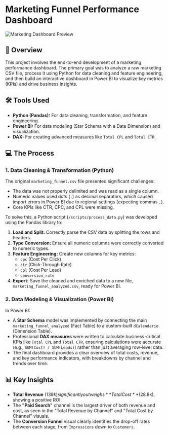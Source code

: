 # Marketing Funnel Performance Dashboard

![Marketing Dashboard Preview](marketing_dashboard.png)

## 📖 Overview

This project involves the end-to-end development of a marketing performance dashboard. The primary goal was to analyze a raw marketing CSV file, process it using Python for data cleaning and feature engineering, and then build an interactive dashboard in Power BI to visualize key metrics (KPIs) and drive business insights.

## 🛠️ Tools Used

* **Python (Pandas):** For data cleaning, transformation, and feature engineering.
* **Power BI:** For data modeling (Star Schema with a Date Dimension) and visualization.
* **DAX:** For creating advanced measures like `Total CPL` and `Total CTR`.

## 💻 The Process

### 1. Data Cleaning & Transformation (Python)

The original `marketing_funnel.csv` file presented significant challenges:
* The data was not properly delimited and was read as a single column.
* Numeric values used dots (`.`) as decimal separators, which caused import errors in Power BI due to regional settings (expecting commas `,`).
* Core KPIs like CTR, CPC, and CPL were missing.

To solve this, a Python script (`/scripts/process_data.py`) was developed using the Pandas library to:
1.  **Load and Split:** Correctly parse the CSV data by splitting the rows and headers.
2.  **Type Conversion:** Ensure all numeric columns were correctly converted to numeric types.
3.  **Feature Engineering:** Create new columns for key metrics:
    * `cpc` (Cost Per Click)
    * `ctr` (Click-Through Rate)
    * `cpl` (Cost Per Lead)
    * `conversion_rate`
4.  **Export:** Save the cleaned and enriched data to a new file, `marketing_funnel_analyzed.csv`, ready for Power BI.

### 2. Data Modeling & Visualization (Power BI)

In Power BI:
* A **Star Schema** model was implemented by connecting the main `marketing_funnel_analyzed` (Fact Table) to a custom-built `dCalendario` (Dimension Table).
* Professional **DAX measures** were written to calculate business-critical KPIs like `Total CPL` and `Total CTR`, ensuring calculations were accurate (e.g., `SUM(Cost) / SUM(Leads)`) rather than just averaging row-level data.
* The final dashboard provides a clear overview of total costs, revenue, and key performance indicators, with breakdowns by channel and trends over time.

## 📊 Key Insights

* **Total Revenue** ($139k) significantly outweighs **Total Cost** ($28.8k), showing a positive ROI.
* The **"Paid Search"** channel is the largest driver of both revenue and cost, as seen in the "Total Revenue by Channel" and "Total Cost by Channel" visuals.
* The **Conversion Funnel** visual clearly identifies the drop-off rates between each stage, from `Impressions` down to `Customers`.



